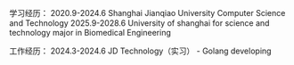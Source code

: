 学习经历：
2020.9-2024.6 Shanghai Jianqiao University Computer Science and Technology
2025.9-2028.6 University of shanghai for science and technology major in Biomedical Engineering

工作经历：
2024.3-2024.6 JD Technology（实习） - Golang developing
